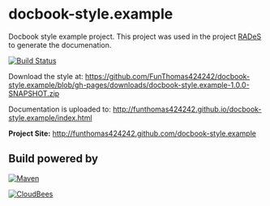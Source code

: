 docbook-style.example
=====================

Docbook style example project.
This project was used in the project [RADeS](https://github.com/FunThomas424242/RADeS) to generate the documenation.

[![Build Status](https://travis-ci.org/FunThomas424242/docbook-style.example.svg?branch=master)](https://travis-ci.org/FunThomas424242/docbook-style.example)

Download the style at: https://github.com/FunThomas424242/docbook-style.example/blob/gh-pages/downloads/docbook-style.example-1.0.0-SNAPSHOT.zip

Documentation is uploaded to: http://funthomas424242.github.io/docbook-style.example/index.html

**Project Site:** http://funthomas424242.github.com/docbook-style.example


Build powered by
----------------

[![Maven](http://maven.apache.org/images/logos/maven-feather.png)](http://maven.apache.org)

[![CloudBees](http://web-static-cloudfront.s3.amazonaws.com/images/badges/BuiltOnDEV.png)](http://cloudbees.com)

